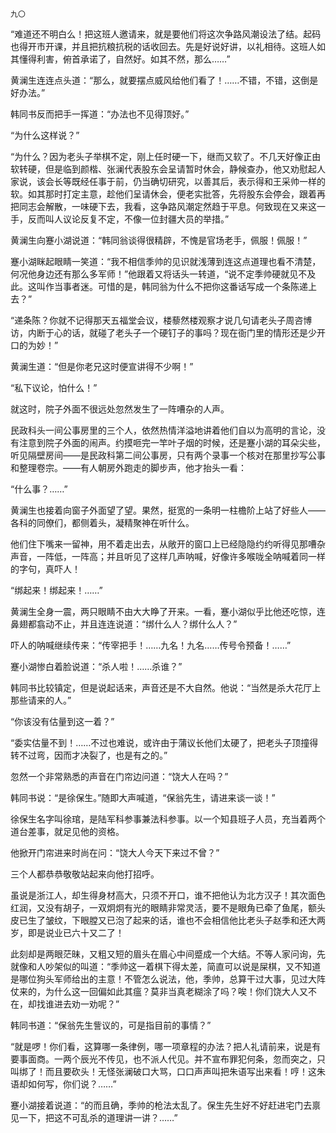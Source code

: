     九〇 

   “难道还不明白么！把这班人邀请来，就是要他们将这次争路风潮设法了结。起码也得开市开课，并且把抗粮抗税的话收回去。先是好说好讲，以礼相待。这班人如其懂得利害，俯首承诺了，自然好。如其不然，那么……”

   黄澜生连连点头道：“那么，就要摆点威风给他们看了！……不错，不错，这倒是好办法。”

   韩同书反而把手一挥道：“办法也不见得顶好。”

   “为什么这样说？”

   “为什么？因为老头子举棋不定，刚上任时硬一下，继而又软了。不几天好像正由软转硬，但是临到颜楷、张澜代表股东会呈请暂时休会，静候查办，他又劝慰起人家说，该会长等既经任事于前，仍当确切研究，以善其后，表示得和王采帅一样的软。如其那时打定主意，趁他们呈请休会，便老实批答，先将股东会停会，跟着再把同志会解散，一味硬下去，我看，这争路风潮定然趋于平息。何致现在又来这一手，反而叫人议论反复不定，不像一位封疆大员的举措。”

   黄澜生向蹇小湖说道：“韩同翁谈得很精辟，不愧是官场老手，佩服！佩服！”

   蹇小湖眯起眼睛一笑道：“我不相信季帅的见识就浅薄到连这点道理也看不清楚，何况他身边还有那么多军师！”他跟着又将话头一转道，“说不定季帅硬就见不及此。这叫作当事者迷。可惜的是，韩同翁为什么不把你这番话写成一个条陈递上去？”

   “递条陈？你就不记得那天五福堂会议，楼藜然楼观察才说几句请老头子周咨博访，内断于心的话，就碰了老头子一个硬钉子的事吗？现在衙门里的情形还是少开口的为妙！”

   黄澜生道：“但是你老兄这时便宣讲得不少啊！”

   “私下议论，怕什么！”

   就这时，院子外面不很远处忽然发生了一阵嘈杂的人声。

   民政科头一间公事房里的三个人，依然热情洋溢地讲着他们自以为高明的言论，没有注意到院子外面的闹声。约摸咂完一竿叶子烟的时候，还是蹇小湖的耳朵尖些，听见隔壁房间——是民政科第二间公事房，只有两个录事一个核对在那里抄写公事和整理卷宗。——有人朝房外跑走的脚步声，他才抬头一看：

   “什么事？……”

   黄澜生也接着向窗子外面望了望。果然，挺宽的一条明一柱檐阶上站了好些人——各科的同僚们，都侧着头，凝精聚神在听什么。

   他们住下嘴来一留神，用不着走出去，从敞开的窗口上已经隐隐约约听得见那嘈杂声音，一阵低，一阵高；并且听见了这样几声呐喊，好像许多喉咙全呐喊着同一样的字句，真吓人！

   “绑起来！绑起来！……”

   黄澜生全身一震，两只眼睛不由大大睁了开来。一看，蹇小湖似乎比他还吃惊，连鼻翅都翕动不止，并且连连说道：“绑什么人？绑什么人？”

   吓人的呐喊继续传来：“传宰把手！……九名！九名……传号令预备！……”

   蹇小湖惨白着脸说道：“杀人啦！……杀谁？”

   韩同书比较镇定，但是说起话来，声音还是不大自然。他说：“当然是杀大花厅上那些请来的人。”

   “你该没有估量到这一着？”

   “委实估量不到！……不过也难说，或许由于蒲议长他们太硬了，把老头子顶撞得转不过弯，因而才决裂了，也是有之的。”

   忽然一个非常熟悉的声音在门帘边问道：“饶大人在吗？”

   韩同书说：“是徐保生。”随即大声喊道，“保翁先生，请进来谈一谈！”

   徐保生名字叫徐琯，是陆军科参事兼法科参事。以一个知县班子人员，充当着两个道台差事，就足见他的资格。

   他掀开门帘进来时尚在问：“饶大人今天下来过不曾？”

   三个人都恭恭敬敬站起来向他打招呼。

   虽说是浙江人，却生得身材高大，只须不开口，谁不把他认为北方汉子！其次面色红润，又没有胡子，一双炯炯有光的眼睛非常灵活，要不是眼角已牵了鱼尾，额头皮已生了皱纹，下眼膛又已泡了起来的话，谁也不会相信他比老头子赵季和还大两岁，即是说业已六十又二了！

   此刻却是两眼茫昧，又粗又短的眉头在眉心中间蹙成一个大结。不等人家问询，先就像和人吵架似的叫道：“季帅这一着棋下得太差，简直可以说是屎棋，又不知道是哪位狗头军师给出的主意！不管怎么说法，他，季帅，总算干过大事，见过大阵仗来的，为什么这一回偏如此其瘟？莫非当真老糊涂了吗？唉！你们饶大人又不在，却找谁进去劝一劝呢？”

   韩同书道：“保翁先生訾议的，可是指目前的事情？”

   “就是啰！你们看，这算哪一条律例，哪一项章程的办法？把人礼请前来，说是有要事面商。一两个辰光不传见，也不派人代见。并不宣布罪犯何条，忽而突之，只叫绑了！而且要砍头！无怪张澜破口大骂，口口声声叫把朱语写出来看！哼！这朱语却如何写，你们说？……”

   蹇小湖接着说道：“的而且确，季帅的枪法太乱了。保生先生好不好赶进宅门去禀见一下，把这不可乱杀的道理讲一讲？……”

